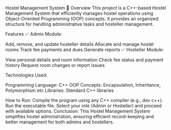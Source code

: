 Hostel Management System 🏨
Overview
This project is a C++-based Hostel Management System that efficiently manages hostel operations using Object-Oriented Programming (OOP) concepts. It provides an organized structure for handling administrative tasks and hosteller management.

Features
✅ Admin Module:

Add, remove, and update hosteller details
Allocate and manage hostel rooms
Track fee payments and dues
Generate reports
✅ Hosteller Module:

View personal details and room information
Check fee status and payment history
Request room changes or report issues

Technologies Used:

Programming Language: C++
OOP Concepts: Encapsulation, Inheritance, Polymorphism etc
Libraries: Standard C++ libraries

How to Run:
Compile the program using any C++ compiler (e.g., dev c++).
Run the executable file.
Select your role (Admin or Hosteller) and proceed with available options.
Conclusion:
This Hostel Management System simplifies hostel administration, ensuring efficient record-keeping and better management for both admins and hostellers.
